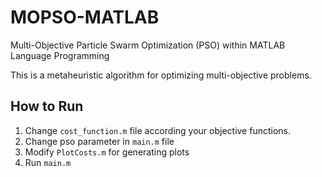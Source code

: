 # MOPSO-MATLAB
Multi-Objective Particle Swarm Optimization (PSO) within MATLAB Language Programming

This is a metaheuristic algorithm for optimizing multi-objective problems.

## How to Run
1. Change `cost_function.m` file according your objective functions.
2. Change pso parameter in `main.m` file
3. Modify `PlotCosts.m` for generating plots
4. Run `main.m`

